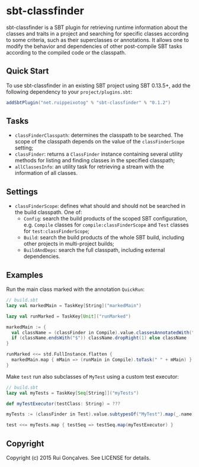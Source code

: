# sbt-classfinder

sbt-classfinder is a SBT plugin for retrieving runtime information about the classes and traits in a project and searching for specific classes according to some criteria, such as their superclasses or annotations. It allows one to modify the behavior and dependencies of other post-compile SBT tasks according to the compiled code or the classpath.

## Quick Start

To use sbt-classfinder in an existing SBT project using SBT 0.13.5+, add the following dependency to your `project/plugins.sbt`:

```scala
addSbtPlugin("net.ruippeixotog" % "sbt-classfinder" % "0.1.2")
```

## Tasks

* `classFinderClasspath`: determines the classpath to be searched. The scope of the classpath depends on the value of the `classFinderScope` setting;
* `classFinder`: returns a `ClassFinder` instance containing several utility methods for listing and finding classes in the specified classpath;
* `allClassesInfo`: an utility task for retrieving a stream with the information of all classes.

## Settings

* `classFinderScope`: defines what should and should not be searched in the build classpath. One of:
  * `Config`: search the build products of the scoped SBT configuration, e.g. `Compile` classes for `compile:classFinderScope` and `Test` classes for `test:classFinderScope`;
  * `Build`: search the build products of the whole SBT build, including other projects in multi-project builds;
  * `BuildAndDeps`: search the full classpath, including external dependencies.

## Examples

Run the main class marked with the annotation `QuickRun`:

```scala
// build.sbt
lazy val markedMain = TaskKey[String]("markedMain")

lazy val runMarked = TaskKey[Unit]("runMarked")

markedMain := {
  val className = (classFinder in Compile).value.classesAnnotatedWith("QuickRun").head.name
  if (className.endsWith("$")) className.dropRight(1) else className
}

runMarked <<= std.FullInstance.flatten {
  markedMain.map { mMain => (runMain in Compile).toTask(" " + mMain) }
}
```

Make `test` run also subclasses of `MyTest` using a custom test executor:

```scala
// build.sbt
lazy val myTests = TaskKey[Seq[String]]("myTests")

def myTestExecutor(testClass: String) = ???

myTests := (classFinder in Test).value.subtypesOf("MyTest").map(_.name).toSeq

test <<= myTests.map { testSeq => testSeq.map(myTestExecutor) }
```

## Copyright

Copyright (c) 2015 Rui Gonçalves. See LICENSE for details.
